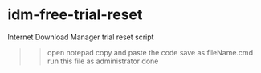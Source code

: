 # idm-free-trial-reset
Internet Download Manager trial reset script

>> open notepad 
>> copy and paste the code
>> save as fileName.cmd 
>> run this file as administrator
>> done

